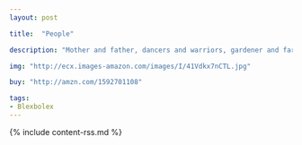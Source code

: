```yaml
---
layout: post

title:  "People"

description: "Mother and father, dancers and warriors, gardener and farmer, hypnotist and genie…All sorts of people appear in People, linked together in ways that begin to emerge page after page. Real, mythic, and imaginary types inhabit this extraordinary, gorgeously rendered world, referring to each other through form and function. Like Blexbolex’s earlier book Seasons, this is a conceptual book, where the connections between the images are both clear and subtle."

img: "http://ecx.images-amazon.com/images/I/41Vdkx7nCTL.jpg"

buy: "http://amzn.com/1592701108"

tags:
- Blexbolex
---
```


{% include content-rss.md %}